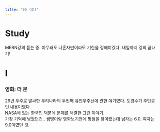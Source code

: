 ```yaml
---
title: '05 (토)'
---
```


# Study

MERN강의 듣는 중. 아무래도 나혼자만이라도 기한을 정해야겠다. 내일까지 강의 끝내기!

# I

### 영화: 더 문

29년 우주로 발싸한 우리나라의 두번째 유인우주선에 관한 얘기였다. 도경수가 주인공인 내용이였다.  
NASA에 있는 한국인 덕분에 문제를 해결한 그런 이야기.  
가장 기억에 남았던건.. 썸띵이랑 영화보기전에 평점을 찾아봤는데 남자는 6.0, 여자는 9.0이였던 것.
